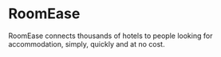 # RoomEase
RoomEase connects thousands of hotels to people looking for accommodation, simply, quickly and at no cost.
